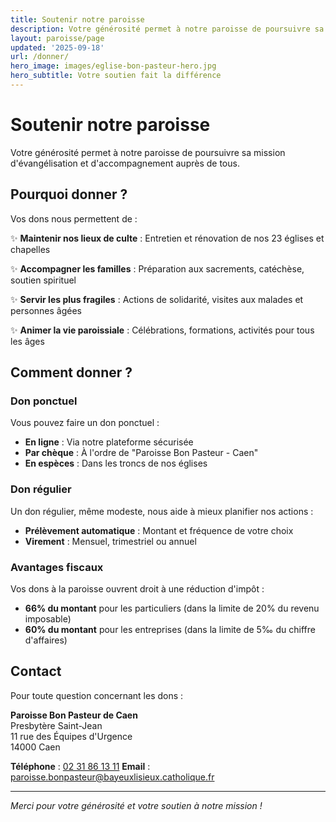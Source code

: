 ```yaml
---
title: Soutenir notre paroisse
description: Votre générosité permet à notre paroisse de poursuivre sa mission d'évangélisation et d'accompagnement.
layout: paroisse/page
updated: '2025-09-18'
url: /donner/
hero_image: images/eglise-bon-pasteur-hero.jpg
hero_subtitle: Votre soutien fait la différence
---
```


# Soutenir notre paroisse

Votre générosité permet à notre paroisse de poursuivre sa mission d'évangélisation et d'accompagnement auprès de tous.

## Pourquoi donner ?

Vos dons nous permettent de :

✨ **Maintenir nos lieux de culte** : Entretien et rénovation de nos 23 églises et chapelles

✨ **Accompagner les familles** : Préparation aux sacrements, catéchèse, soutien spirituel

✨ **Servir les plus fragiles** : Actions de solidarité, visites aux malades et personnes âgées

✨ **Animer la vie paroissiale** : Célébrations, formations, activités pour tous les âges

## Comment donner ?

### Don ponctuel

Vous pouvez faire un don ponctuel :
- **En ligne** : Via notre plateforme sécurisée
- **Par chèque** : À l'ordre de "Paroisse Bon Pasteur - Caen"
- **En espèces** : Dans les troncs de nos églises

### Don régulier

Un don régulier, même modeste, nous aide à mieux planifier nos actions :
- **Prélèvement automatique** : Montant et fréquence de votre choix
- **Virement** : Mensuel, trimestriel ou annuel

### Avantages fiscaux

Vos dons à la paroisse ouvrent droit à une réduction d'impôt :
- **66% du montant** pour les particuliers (dans la limite de 20% du revenu imposable)
- **60% du montant** pour les entreprises (dans la limite de 5‰ du chiffre d'affaires)

## Contact

Pour toute question concernant les dons :

**Paroisse Bon Pasteur de Caen**  
Presbytère Saint-Jean  
11 rue des Équipes d'Urgence  
14000 Caen  

**Téléphone** : [02 31 86 13 11](tel:+33231861311)
**Email** : [paroisse.bonpasteur@bayeuxlisieux.catholique.fr](mailto:paroisse.bonpasteur@bayeuxlisieux.catholique.fr)

---

*Merci pour votre générosité et votre soutien à notre mission !*
